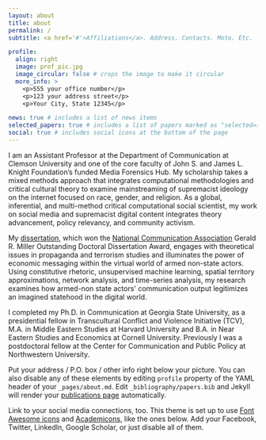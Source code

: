 ```yaml
---
layout: about
title: about
permalink: /
subtitle: <a href='#'>Affiliations</a>. Address. Contacts. Moto. Etc.

profile:
  align: right
  image: prof_pic.jpg
  image_circular: false # crops the image to make it circular
  more_info: >
    <p>555 your office number</p>
    <p>123 your address street</p>
    <p>Your City, State 12345</p>

news: true # includes a list of news items
selected_papers: true # includes a list of papers marked as "selected={true}"
social: true # includes social icons at the bottom of the page
---
```


I am an Assistant Professor at the Department of Communication at Clemson University and one of the core faculty of John S. and James L. Knight Foundation’s funded Media Forensics Hub. My scholarship takes a mixed methods approach that integrates computational methodologies and critical cultural theory to examine mainstreaming of supremacist ideology on the internet focused on race, gender, and religion. As a global, inferential, and multi-method critical computational social scientist, my work on social media and supremacist digital content integrates theory advancement, policy relevancy, and community activism. 


My [dissertation](https://scholarworks.gsu.edu/communication_diss/102/), which won the [National Communication Association](https://www.natcom.org/awards/2022-nca-award-winners) Gerald R. Miller Outstanding Doctoral Dissertation Award, engages with theoretical issues in propaganda and terrorism studies and illuminates the power of economic messaging within the virtual world of armed non-state actors. Using constitutive rhetoric, unsupervised machine learning, spatial territory approximations, network analysis, and time-series analysis, my research examines how armed-non state actors' communication output legitimizes an imagined statehood in the digital world. 

I completed my Ph.D. in Communication at Georgia State University, as a presidential fellow in Transcultural Conflict and Violence Initiative (TCV), M.A. in Middle Eastern Studies at Harvard University and B.A. in Near Eastern Studies and Economics at Cornell University.  Previously I was a postdoctoral fellow at the Center for Communication and Public Policy at Northwestern University.


Put your address / P.O. box / other info right below your picture. You can also disable any of these elements by editing `profile` property of the YAML header of your `_pages/about.md`. Edit `_bibliography/papers.bib` and Jekyll will render your [publications page](/al-folio/publications/) automatically.

Link to your social media connections, too. This theme is set up to use [Font Awesome icons](https://fontawesome.com/) and [Academicons](https://jpswalsh.github.io/academicons/), like the ones below. Add your Facebook, Twitter, LinkedIn, Google Scholar, or just disable all of them.
